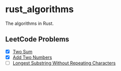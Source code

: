 # rust_algorithms
The algorithms in Rust.
## LeetCode Problems
- [x] [Two Sum](./src/leetcode/two_sum.rs)
- [x] [Add Two Numbers](./src/leetcode/add_two_numbers.rs)
- [ ] [Longest Substring Without Repeating Characters]()